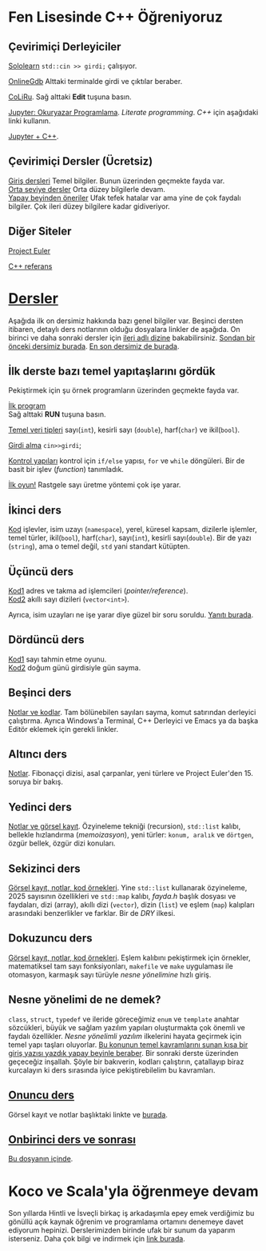Fen Lisesinde C++ Öğreniyoruz
=============================

Çevirimiçi Derleyiciler
-----------------------
[Sololearn](https://www.sololearn.com/en/compiler-playground/cpp)  `std::cin >> girdi;` çalışıyor. 

[OnlineGdb](https://onlinegdb.com/MOj93f6vtA)  Alttaki terminalde girdi ve çıktılar beraber.  

[CoLiRu](https://coliru.stacked-crooked.com/a/9a5a244a826e572a).  Sağ alttaki **Edit** tuşuna basın.  

[Jupyter: Okuryazar Programlama](https://jupyter.org/).  *Literate programming*. *C++* için aşağıdaki linki kullanın.  

[Jupyter + C++](https://mybinder.org/v2/gh/jupyter-xeus/xeus-cling/stable?filepath=notebooks/xcpp.ipynb).  


Çevirimiçi Dersler (Ücretsiz)
--
[Giriş dersleri](https://www.sololearn.com/en/learn/courses/c-plus-plus-introduction)  Temel bilgiler. Bunun üzerinden geçmekte fayda var.  
[Orta seviye dersler](https://www.sololearn.com/en/learn/courses/c-plus-plus-intermediate)   Orta düzey bilgilerle devam.  
[Yapay beyinden öneriler](https://chatgpt.com/share/674775c0-d424-8009-835a-a1745715f8a7)  Ufak tefek hatalar var ama yine de çok faydalı bilgiler. Çok ileri düzey bilgilere kadar gidiveriyor.  

Diğer Siteler
--
[Project Euler](https://projecteuler.net/)  

[C++ referans](https://en.cppreference.com)  

[Dersler](ileri)
====
Aşağıda ilk on dersimiz hakkında bazı genel bilgiler var. Beşinci dersten itibaren, detaylı ders notlarının olduğu dosyalara linkler de aşağıda. On birinci ve daha sonraki dersler için [ileri adlı dizine](ileri) bakabilirsiniz. [Sondan bir önceki dersimiz burada](ileri/ders19.md). [En son dersimiz de burada](ileri/ders20.md).

İlk derste bazı temel yapıtaşlarını gördük 
-- 
Pekiştirmek için şu örnek programların üzerinden geçmekte fayda var.  

[İlk program](https://sololearn.com/compiler-playground/cHlx3KLO5G6d/)  
Sağ alttaki **RUN** tuşuna basın.  

[Temel veri tipleri](https://sololearn.com/compiler-playground/cPv2HfqDr8h7) sayı(`int`), kesirli sayı (`double`), harf(`char`) ve ikil(`bool`).  

[Girdi alma](https://sololearn.com/compiler-playground/c1JyEkLln8AK) `cin>>girdi`;  

[Kontrol yapıları](https://sololearn.com/compiler-playground/coLvDwg6K4Te) kontrol için `if/else` yapısı, `for` ve `while` döngüleri. Bir de basit bir işlev (*function*) tanımladık.

[İlk oyun!](https://onlinegdb.com/i4AbswzZtP) Rastgele sayı üretme yöntemi çok işe yarar.


İkinci ders
--
[Kod](https://www.sololearn.com/en/compiler-playground/cHXfjbO8i14U) işlevler, isim uzayı (`namespace`), yerel, küresel kapsam, dizilerle işlemler, temel türler, ikil(`bool`), harf(`char`), sayı(`int`), kesirli sayı(`double`). Bir de yazı (`string`), ama o temel değil, `std` yani standart kütüpten.  


Üçüncü ders
--
[Kod1](https://sololearn.com/compiler-playground/crpbSkBKD5ul) adres ve takma ad işlemcileri (*pointer/reference*).  
[Kod2](https://sololearn.com/compiler-playground/cUWBwZrMqVkd) akıllı sayı dizileri (`vector<int>`).   

Ayrıca, isim uzayları ne işe yarar diye güzel bir soru soruldu. [Yanıtı burada](ileri/neden-namespace-kullanırız.md).  

Dördüncü ders
--
[Kod1](https://www.onlinegdb.com/fork/i4AbswzZtP) sayı tahmin etme oyunu.  
[Kod2](https://www.onlinegdb.com/fork/bbM6VmacX) doğum günü girdisiyle gün sayma.  

Beşinci ders
--
[Notlar ve kodlar](ileri/ders5.md). Tam bölünebilen sayıları sayma, komut satırından derleyici çalıştırma. Ayrıca Windows'a Terminal, C++ Derleyici ve Emacs ya da başka Editör eklemek için gerekli linkler.  

Altıncı ders
--
[Notlar](ileri/ders6.md).  Fibonaççi dizisi, asal çarpanlar, yeni türlere ve Project Euler'den 15. soruya bir bakış.

Yedinci ders
--
[Notlar ve görsel kayıt](ileri/ders7.md). Özyineleme tekniği (recursion), `std::list` kalıbı, bellekle hızlandırma (*memoizasyon*), yeni türler: `konum, aralık` ve `dörtgen`, özgür bellek, özgür dizi konuları.  

Sekizinci ders
--
[Görsel kayıt, notlar, kod örnekleri](ileri/ders8.md). Yine `std::list` kullanarak özyineleme, 2025 sayısının özellikleri ve `std::map` kalıbı, *fayda.h* başlık dosyası ve faydaları, dizi (array), akıllı dizi (`vector`), dizin (`list`) ve eşlem (`map`) kalıpları arasındaki benzerlikler ve farklar. Bir de *DRY* ilkesi.

Dokuzuncu ders
--
[Görsel kayıt, notlar, kod örnekleri](ileri/ders9.md). Eşlem kalıbını pekiştirmek için örnekler, matematiksel tam sayı fonksiyonları, `makefile` ve `make` uygulaması ile otomasyon, karmaşık sayı türüyle *nesne yönelimine* hızlı giriş.

Nesne yönelimi de ne demek?
--
`class`, `struct`, `typedef` ve ileride göreceğimiz `enum` ve `template` anahtar sözcükleri, büyük ve sağlam yazılım yapıları oluşturmakta çok önemli ve faydalı özellikler. *Nesne yönelimli yazılım* ilkelerini hayata geçirmek için temel yapı taşları oluyorlar. [Bu konunun temel kavramlarını sunan kısa bir giriş yazısı yazdık yapay beyinle beraber](ileri/sınıf-yapı-kavramı.md). Bir sonraki derste üzerinden geçeceğiz inşallah. Şöyle bir bakıverin, kodları çalıştırın, çatallayıp biraz kurcalayın ki ders sırasında iyice pekiştirebilelim bu kavramları.

[Onuncu ders](ileri/ders10.md)
--
Görsel kayıt ve notlar başlıktaki linkte ve [burada](ileri/ders10.md). 

[Onbirinci ders ve sonrası](ileri)
--
[Bu dosyanın içinde](ileri).

Koco ve Scala'yla öğrenmeye devam
====
Son yıllarda Hintli ve İsveçli birkaç iş arkadaşımla epey emek verdiğimiz bu gönüllü açık kaynak öğrenim ve programlama ortamını denemeye davet ediyorum hepinizi. Derslerimizden birinde ufak bir sunum da yaparım isterseniz. Daha çok bilgi ve indirmek için [link burada](ileri/kocoya-davet.md).

